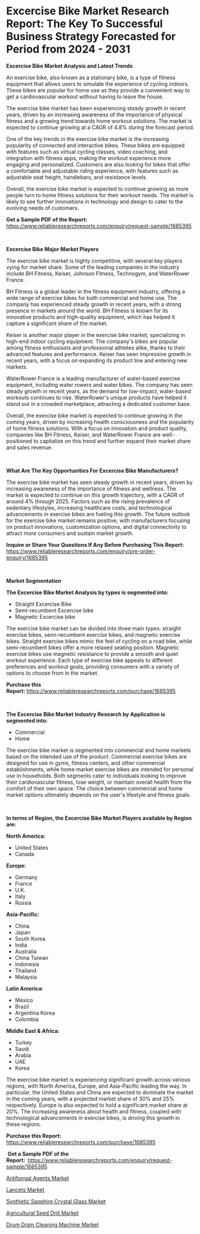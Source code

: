 <p><h1>Excercise Bike Market Research Report: The Key To Successful Business Strategy Forecasted for Period from 2024 - 2031</h1></p><p><strong>Excercise Bike Market Analysis and Latest Trends</strong></p>
<p><p>An exercise bike, also known as a stationary bike, is a type of fitness equipment that allows users to simulate the experience of cycling indoors. These bikes are popular for home use as they provide a convenient way to get a cardiovascular workout without having to leave the house.</p><p>The exercise bike market has been experiencing steady growth in recent years, driven by an increasing awareness of the importance of physical fitness and a growing trend towards home workout solutions. The market is expected to continue growing at a CAGR of 4.8% during the forecast period.</p><p>One of the key trends in the exercise bike market is the increasing popularity of connected and interactive bikes. These bikes are equipped with features such as virtual cycling classes, video coaching, and integration with fitness apps, making the workout experience more engaging and personalized. Customers are also looking for bikes that offer a comfortable and adjustable riding experience, with features such as adjustable seat height, handlebars, and resistance levels.</p><p>Overall, the exercise bike market is expected to continue growing as more people turn to home fitness solutions for their workout needs. The market is likely to see further innovations in technology and design to cater to the evolving needs of customers.</p></p>
<p><strong>Get a Sample PDF of the Report:&nbsp;</strong> <a href="https://www.reliableresearchreports.com/enquiry/request-sample/1685395">https://www.reliableresearchreports.com/enquiry/request-sample/1685395</a></p>
<p>&nbsp;</p>
<p><strong>Excercise Bike Major Market Players</strong></p>
<p><p>The exercise bike market is highly competitive, with several key players vying for market share. Some of the leading companies in the industry include BH Fitness, Keiser, Johnson Fitness, Technogym, and WaterRower France.</p><p>BH Fitness is a global leader in the fitness equipment industry, offering a wide range of exercise bikes for both commercial and home use. The company has experienced steady growth in recent years, with a strong presence in markets around the world. BH Fitness is known for its innovative products and high-quality equipment, which has helped it capture a significant share of the market.</p><p>Keiser is another major player in the exercise bike market, specializing in high-end indoor cycling equipment. The company's bikes are popular among fitness enthusiasts and professional athletes alike, thanks to their advanced features and performance. Keiser has seen impressive growth in recent years, with a focus on expanding its product line and entering new markets.</p><p>WaterRower France is a leading manufacturer of water-based exercise equipment, including water rowers and water bikes. The company has seen steady growth in recent years, as the demand for low-impact, water-based workouts continues to rise. WaterRower's unique products have helped it stand out in a crowded marketplace, attracting a dedicated customer base.</p><p>Overall, the exercise bike market is expected to continue growing in the coming years, driven by increasing health consciousness and the popularity of home fitness solutions. With a focus on innovation and product quality, companies like BH Fitness, Keiser, and WaterRower France are well-positioned to capitalize on this trend and further expand their market share and sales revenue.</p></p>
<p>&nbsp;</p>
<p><strong>What Are The Key Opportunities For Excercise Bike Manufacturers?</strong></p>
<p><p>The exercise bike market has seen steady growth in recent years, driven by increasing awareness of the importance of fitness and wellness. The market is expected to continue on this growth trajectory, with a CAGR of around 4% through 2025. Factors such as the rising prevalence of sedentary lifestyles, increasing healthcare costs, and technological advancements in exercise bikes are fueling this growth. The future outlook for the exercise bike market remains positive, with manufacturers focusing on product innovations, customization options, and digital connectivity to attract more consumers and sustain market growth.</p></p>
<p><strong>Inquire or Share Your Questions If Any Before Purchasing This Report:</strong> <a href="https://www.reliableresearchreports.com/enquiry/pre-order-enquiry/1685395">https://www.reliableresearchreports.com/enquiry/pre-order-enquiry/1685395</a></p>
<p>&nbsp;</p>
<p><strong>Market Segmentation</strong></p>
<p><strong>The Excercise Bike Market Analysis by types is segmented into:</strong></p>
<p><ul><li>Straight Excercise Bike</li><li>Semi-recumbent Excercise bike</li><li>Magnetic Excercise bike</li></ul></p>
<p><p>The exercise bike market can be divided into three main types: straight exercise bikes, semi-recumbent exercise bikes, and magnetic exercise bikes. Straight exercise bikes mimic the feel of cycling on a road bike, while semi-recumbent bikes offer a more relaxed seating position. Magnetic exercise bikes use magnetic resistance to provide a smooth and quiet workout experience. Each type of exercise bike appeals to different preferences and workout goals, providing consumers with a variety of options to choose from in the market.</p></p>
<p><strong>Purchase this Report:&nbsp;</strong><a href="https://www.reliableresearchreports.com/purchase/1685395">https://www.reliableresearchreports.com/purchase/1685395</a></p>
<p>&nbsp;</p>
<p><strong>The Excercise Bike Market Industry Research by Application is segmented into:</strong></p>
<p><ul><li>Commercial</li><li>Home</li></ul></p>
<p><p>The exercise bike market is segmented into commercial and home markets based on the intended use of the product. Commercial exercise bikes are designed for use in gyms, fitness centers, and other commercial establishments, while home market exercise bikes are intended for personal use in households. Both segments cater to individuals looking to improve their cardiovascular fitness, lose weight, or maintain overall health from the comfort of their own space. The choice between commercial and home market options ultimately depends on the user's lifestyle and fitness goals.</p></p>
<p>&nbsp;</p>
<p><strong>In terms of Region, the Excercise Bike Market Players available by Region are:</strong></p>
<p>
    <p> <strong> North America: </strong>
        <ul>
            <li>United States</li>
            <li>Canada</li>
        </ul>
        </p> 
    <p> <strong> Europe: </strong>
        <ul>
            <li>Germany</li>
            <li>France</li>
            <li>U.K.</li>
            <li>Italy</li>
            <li>Russia</li>
        </ul>
        </p> 
    <p> <strong> Asia-Pacific: </strong>
        <ul>
            <li>China</li>
            <li>Japan</li>
            <li>South Korea</li>
            <li>India</li>
            <li>Australia</li>
            <li>China Taiwan</li>
            <li>Indonesia</li>
            <li>Thailand</li>
            <li>Malaysia</li>
        </ul>
        </p> 
    <p> <strong> Latin America: </strong>
        <ul>
            <li>Mexico</li>
            <li>Brazil</li>
            <li>Argentina Korea</li>
            <li>Colombia</li>
        </ul>
        </p> 
    <p> <strong> Middle East & Africa: </strong>
        <ul>
            <li>Turkey</li>
            <li>Saudi</li>
            <li>Arabia</li>
            <li>UAE</li>
            <li>Korea</li>
        </ul>
    </p>
    </p>
<p><p>The exercise bike market is experiencing significant growth across various regions, with North America, Europe, and Asia-Pacific leading the way. In particular, the United States and China are expected to dominate the market in the coming years, with a projected market share of 30% and 25% respectively. Europe is also expected to hold a significant market share at 20%. The increasing awareness about health and fitness, coupled with technological advancements in exercise bikes, is driving this growth in these regions.</p></p>
<p><strong>Purchase this Report: </strong><a href="https://www.reliableresearchreports.com/purchase/1685395">https://www.reliableresearchreports.com/purchase/1685395</a></p>
<p>&nbsp;<strong>Get a Sample PDF of the Report:&nbsp;&nbsp;</strong><a href="https://www.reliableresearchreports.com/enquiry/request-sample/1685395">https://www.reliableresearchreports.com/enquiry/request-sample/1685395</a></p>
<p><strong></strong></p>
<p><p><a href="https://medium.com/@lauryframi644/antifungal-agents-market-outlook-industry-overview-and-forecast-2024-to-2031-8464ca223948">Antifungal Agents Market</a></p><p><a href="https://medium.com/@malcomw102036/lancets-market-furnishes-information-on-market-share-market-trends-and-market-growth-97cd76da1056">Lancets Market</a></p><p><a href="https://issuu.com/reportprime-2/docs/synthetic-sapphire-crystal-glass-market-size-2030.">Synthetic Sapphire Crystal Glass Market</a></p><p><a href="https://github.com/prosalinda88/Market-Research-Report-List-3/blob/main/agricultural-seed-drill-market.md">Agricultural Seed Drill Market</a></p><p><a href="https://github.com/NorbertYates/Market-Research-Report-List-3/blob/main/drum-drain-cleaning-machine-market.md">Drum Drain Cleaning Machine Market</a></p></p>